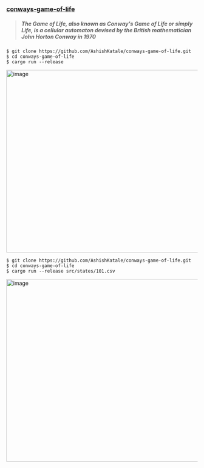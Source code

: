 ### [conways-game-of-life](https://en.wikipedia.org/wiki/Conway's_Game_of_Life)
> ##### The Game of Life, also known as Conway's Game of Life or simply Life, is a cellular automaton devised by the British mathematician John Horton Conway in 1970

```
$ git clone https://github.com/AshishKatale/conways-game-of-life.git
$ cd conways-game-of-life
$ cargo run --release
```

<img width="640" height="480" alt="image" src="https://github.com/user-attachments/assets/20034cea-2dc3-4617-a1b3-599d4e7b1687" />

```
$ git clone https://github.com/AshishKatale/conways-game-of-life.git
$ cd conways-game-of-life
$ cargo run --release src/states/101.csv
```

<img width="640" height="480" alt="image" src="https://github.com/user-attachments/assets/4c54c596-66d9-4615-bcc9-cffd3e514096" />

